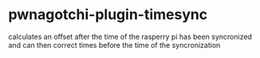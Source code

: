 # pwnagotchi-plugin-timesync
calculates an offset after the time of the rasperry pi has been syncronized and can then correct times before the time of the syncronization
